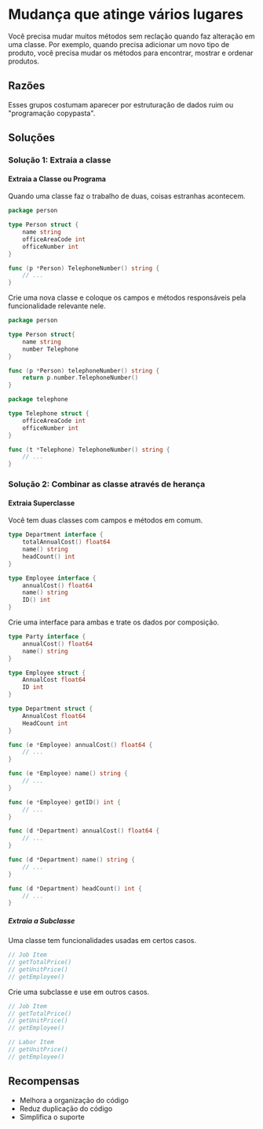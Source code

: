 # Mudança que atinge vários lugares

Você precisa mudar muitos métodos sem reclação quando faz alteração em uma classe. Por exemplo, quando precisa adicionar um novo tipo de produto, você precisa mudar os métodos para encontrar, mostrar e ordenar produtos.

## Razões

Esses grupos costumam aparecer por estruturação de dados ruim ou "programação copypasta".

## Soluções

### Solução 1: Extraia a classe

#### Extraia a Classe ou Programa

Quando uma classe faz o trabalho de duas, coisas estranhas acontecem.

```go
package person

type Person struct {
    name string
    officeAreaCode int
    officeNumber int
}

func (p *Person) TelephoneNumber() string {
    // ...
}
```

Crie uma nova classe e coloque os campos e métodos responsáveis pela funcionalidade relevante nele.

```go
package person

type Person struct{
    name string
    number Telephone
}

func (p *Person) telephoneNumber() string {
    return p.number.TelephoneNumber()
}
```

```go
package telephone

type Telephone struct {
    officeAreaCode int
    officeNumber int
}

func (t *Telephone) TelephoneNumber() string {
    // ...
}
```

### Solução 2: Combinar as classe através de herança

#### Extraia Superclasse

Você tem duas classes com campos e métodos em comum.

```go
type Department interface {
    totalAnnualCost() float64
    name() string
    headCount() int
}

type Employee interface {
    annualCost() float64
    name() string
    ID() int
}
```

Crie uma interface para ambas e trate os dados por composição.

```go
type Party interface {
    annualCost() float64
    name() string
}

type Employee struct {
    AnnualCost float64
    ID int
}

type Department struct {
    AnnualCost float64
    HeadCount int
}

func (e *Employee) annualCost() float64 {
    // ...
}

func (e *Employee) name() string {
    // ...
}

func (e *Employee) getID() int {
    // ...
}

func (d *Department) annualCost() float64 {
    // ...
}

func (d *Department) name() string {
    // ...
}

func (d *Department) headCount() int {
    // ...
}
```

##### Extraia a Subclasse

Uma classe tem funcionalidades usadas em certos casos.

```go
// Job Item
// getTotalPrice()
// getUnitPrice()
// getEmployee()
```

Crie uma subclasse e use em outros casos.

```go
// Job Item
// getTotalPrice()
// getUnitPrice()
// getEmployee()

// Labor Item
// getUnitPrice()
// getEmployee()
```

## Recompensas

- Melhora a organização do código
- Reduz duplicação do código
- Simplifica o suporte
